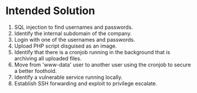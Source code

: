 # Intended Solution
1. SQL injection to find usernames and passwords.
2. Identify the internal subdomain of the company.
3. Login with one of the usernames and passwords.
4. Upload PHP script disguised as an image.
5. Identify that there is a cronjob running in the background that is archiving all uploaded files.
6. Move from 'www-data' user to another user using the cronjob to secure a better foothold.
7. Identify a vulnerable service running locally.
8. Establish SSH forwarding and exploit to privilege escalate.


